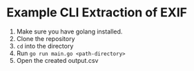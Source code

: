 # Example CLI Extraction of EXIF

1. Make sure you have golang installed.
2. Clone the repository
3. `cd` into the directory
4. Run `go run main.go <path-directory>`
5. Open the created output.csv

